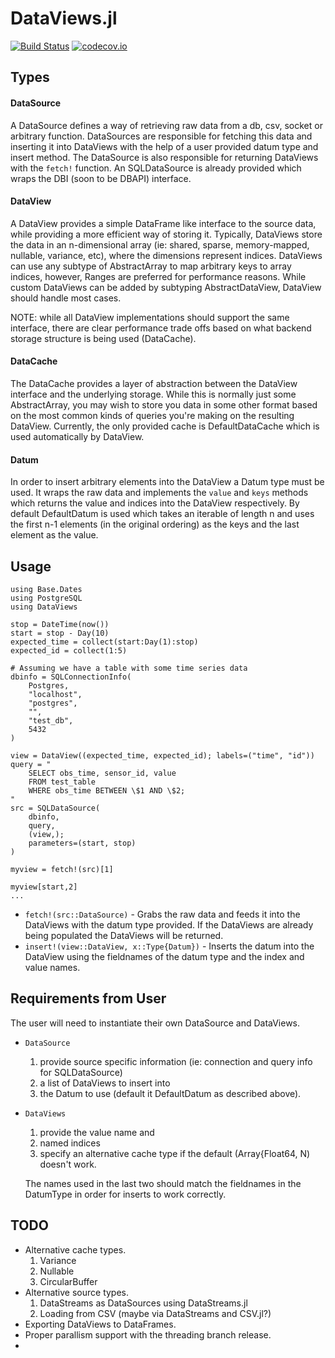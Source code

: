 # DataViews.jl

[![Build Status](https://travis-ci.org/invenia/DataViews.jl.svg?branch=master)](https://travis-ci.org/invenia/DataViews.jl)
[![codecov.io](https://codecov.io/github/invenia/DataViews.jl/coverage.svg?branch=master)](https://codecov.io/github/invenia/DataViews.jl?branch=master)

Types
---------

#### DataSource ####

A DataSource defines a way of retrieving raw data from a db, csv, socket or arbitrary function.
DataSources are responsible for fetching this data and inserting it into DataViews with the help
of a user provided datum type and insert method. The DataSource is also responsible for returning DataViews
with the `fetch!` function. An SQLDataSource is already provided which wraps the DBI (soon to be DBAPI) interface.


#### DataView ####

A DataView provides a simple DataFrame like interface to the source data, while providing a more efficient way of storing it. Typically, DataViews store the data in an n-dimensional array (ie: shared, sparse, memory-mapped, nullable, variance, etc), where the dimensions represent indices. DataViews can use any subtype of AbstractArray to map arbitrary keys to array indices, however, Ranges are preferred for performance reasons. While custom DataViews can be added by subtyping AbstractDataView, DataView should handle most cases.

NOTE: while all DataView implementations should support the same interface, there are clear performance trade offs based on what backend storage structure is being used (DataCache).

#### DataCache ####

The DataCache provides a layer of abstraction between the DataView interface and the underlying storage. While this is normally just some AbstractArray, you may wish to store you data in some other format based on the most common kinds of queries you're making on the resulting DataView. Currently, the only provided cache is DefaultDataCache which is used automatically by DataView.

#### Datum ####

In order to insert arbitrary elements into the DataView a Datum type must be used. It wraps the raw data and implements the `value` and `keys` methods which returns the value and indices into the DataView respectively. By default DefaultDatum is used which takes an iterable of length n and uses the first n-1 elements (in the original ordering) as the keys and the last element as the value.


Usage
--------
```
using Base.Dates
using PostgreSQL
using DataViews

stop = DateTime(now())
start = stop - Day(10)
expected_time = collect(start:Day(1):stop)
expected_id = collect(1:5)

# Assuming we have a table with some time series data
dbinfo = SQLConnectionInfo(
    Postgres,
    "localhost",
    "postgres",
    "",
    "test_db",
    5432
)

view = DataView((expected_time, expected_id); labels=("time", "id"))
query = "
    SELECT obs_time, sensor_id, value 
    FROM test_table 
    WHERE obs_time BETWEEN \$1 AND \$2;
"
src = SQLDataSource(
    dbinfo,
    query,
    (view,);
    parameters=(start, stop)
)

myview = fetch!(src)[1]

myview[start,2]
...
```
* `fetch!(src::DataSource)` - Grabs the raw data and feeds it into the DataViews with the datum type provided. If the DataViews are already being populated the DataViews will be returned.
* `insert!(view::DataView, x::Type{Datum})` - Inserts the datum into the DataView using the fieldnames of the datum type and the index and value names.


Requirements from User
-----------------------

The user will need to instantiate their own DataSource and DataViews.

* `DataSource`
    1. provide source specific information (ie: connection and query info for SQLDataSource)
    2. a list of DataViews to insert into
    3. the Datum to use (default it DefaultDatum as described above).
* `DataViews`
    1. provide the value name and
    2. named indices
    3. specify an alternative cache type if the default (Array{Float64, N) doesn't work.

    The names used in the last two should match the fieldnames in the DatumType in order for inserts to work correctly.


TODO
------
* Alternative cache types.
    1. Variance
    2. Nullable
    3. CircularBuffer
* Alternative source types.
    1. DataStreams as DataSources using DataStreams.jl
    2. Loading from CSV (maybe via DataStreams and CSV.jl?)
* Exporting DataViews to DataFrames.
* Proper parallism support with the threading branch release.
* 
